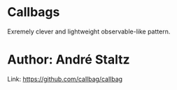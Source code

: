 # Callbags

Exremely clever and lightweight observable-like pattern.

# Author: André Staltz

Link: https://github.com/callbag/callbag
